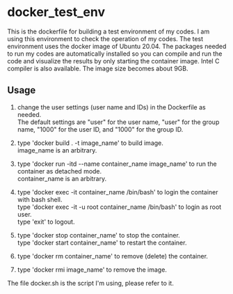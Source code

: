 # docker_test_env

This is the dockerfile for building a test environment of my codes. I am using this environment to check the operation of my codes. The test environment uses the docker image of Ubuntu 20.04. The packages needed to run my codes are automatically installed so you can compile and run the code and visualize the results by only starting the container image. Intel C compiler is also available. The image size becomes about 9GB. 

## Usage  

1. change the user settings (user name and IDs) in the Dockerfile as needed.  
   The default settings are "user" for the user name, "user" for the group name, "1000" for the user ID, and "1000" for the group ID. 
   
2. type 'docker build . -t image_name' to build image.  
   image_name is an arbitrary.

3. type 'docker run -itd --name container_name image_name' to run the container as detached mode.  
   container_name is an arbitrary.
   
4. type 'docker exec -it container_name /bin/bash' to login the container with bash shell.  
   type 'docker exec -it -u root container_name /bin/bash' to login as root user.  
   type 'exit' to logout.  

5. type 'docker stop container_name' to stop the container.  
   type 'docker start container_name' to restart the container.  
   
6. type 'docker rm container_name' to remove (delete) the container.  
   
7. type 'docker rmi image_name' to remove the image.  


The file docker.sh is the script I'm using, please refer to it. 
